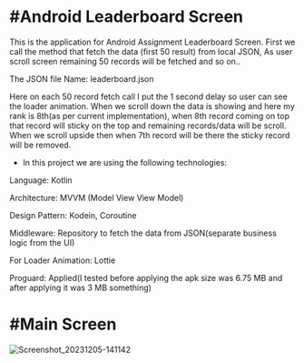 #Android  Leaderboard Screen
=========================

This is the application for Android Assignment Leaderboard Screen.
First we call the method that fetch the data (first 50 result) from local JSON, As user scroll screen remaining 50 records will be fetched and  so on..

The JSON file Name:
leaderboard.json

Here on each 50 record fetch call I put the 1 second delay so user can see the loader animation.
When we scroll down the data is showing and here my rank is 8th(as per current implementation), when 8th record coming on top that record will sticky
on the top and remaining records/data will be scroll. When we scroll upside then when 7th record will be there the sticky record 
will be removed.


* In this project we are using the following technologies:


Language: Kotlin


Architecture: MVVM (Model View View Model)


Design Pattern: Kodein, Coroutine


Middleware: Repository to fetch the data from JSON(separate business logic from the UI)

For Loader Animation: Lottie

Proguard: Applied(I tested before applying the apk size was 6.75 MB and after applying it was 3 MB something)

#Main Screen
=========================
![Screenshot_20231205-141142](https://github.com/KaulSalil/LeaderboardDemo/assets/8721680/e7a04bda-479d-4019-8843-d9023ff96259)

